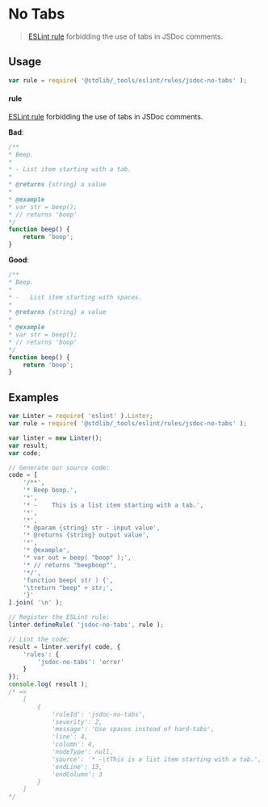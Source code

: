 <!--

@license Apache-2.0

Copyright (c) 2018 The Stdlib Authors.

Licensed under the Apache License, Version 2.0 (the "License");
you may not use this file except in compliance with the License.
You may obtain a copy of the License at

   http://www.apache.org/licenses/LICENSE-2.0

Unless required by applicable law or agreed to in writing, software
distributed under the License is distributed on an "AS IS" BASIS,
WITHOUT WARRANTIES OR CONDITIONS OF ANY KIND, either express or implied.
See the License for the specific language governing permissions and
limitations under the License.

-->

# No Tabs

> [ESLint rule][eslint-rules] forbidding the use of tabs in JSDoc comments.

<section class="intro">

</section>

<!-- /.intro -->

<section class="usage">

## Usage

```javascript
var rule = require( '@stdlib/_tools/eslint/rules/jsdoc-no-tabs' );
```

#### rule

[ESLint rule][eslint-rules] forbidding the use of tabs in JSDoc comments.

**Bad**:

<!--lint disable no-tabs-->

<!-- eslint-disable stdlib/jsdoc-no-tabs, stdlib/jsdoc-list-item-indent, stdlib/jsdoc-markdown-remark, no-tabs -->

```javascript
/**
* Beep.
*
* -	List item starting with a tab.
*
* @returns {string} a value
*
* @example
* var str = beep();
* // returns 'boop'
*/
function beep() {
    return 'boop';
}
```

**Good**:

```javascript
/**
* Beep.
*
* -   List item starting with spaces.
*
* @returns {string} a value
*
* @example
* var str = beep();
* // returns 'boop'
*/
function beep() {
    return 'boop';
}
```

</section>

<!-- /.usage -->

<section class="examples">

## Examples

<!-- eslint no-undef: "error" -->

<!-- eslint-disable no-tabs -->

```javascript
var Linter = require( 'eslint' ).Linter;
var rule = require( '@stdlib/_tools/eslint/rules/jsdoc-no-tabs' );

var linter = new Linter();
var result;
var code;

// Generate our source code:
code = [
    '/**',
    '* Beep boop.',
    '*',
    '* -	This is a list item starting with a tab.',
    '*',
    '*',
    '* @param {string} str - input value',
    '* @returns {string} output value',
    '*',
    '* @example',
    '* var out = beep( "boop" );',
    '* // returns "beepboop"',
    '*/',
    'function beep( str ) {',
    '\treturn "beep" + str;',
    '}'
].join( '\n' );

// Register the ESLint rule:
linter.defineRule( 'jsdoc-no-tabs', rule );

// Lint the code:
result = linter.verify( code, {
    'rules': {
        'jsdoc-no-tabs': 'error'
    }
});
console.log( result );
/* =>
    [
        {
            'ruleId': 'jsdoc-no-tabs',
            'severity': 2,
            'message': 'Use spaces instead of hard-tabs',
            'line': 4,
            'column': 4,
            'nodeType': null,
            'source': '* -\tThis is a list item starting with a tab.',
            'endLine': 13,
            'endColumn': 3
        }
    ]
*/
```

</section>

<!-- /.examples -->

<!-- Section for related `stdlib` packages. Do not manually edit this section, as it is automatically populated. -->

<section class="related">

</section>

<!-- /.related -->

<!-- Section for all links. Make sure to keep an empty line after the `section` element and another before the `/section` close. -->

<section class="links">

[eslint-rules]: https://eslint.org/docs/developer-guide/working-with-rules

</section>

<!-- /.links -->
